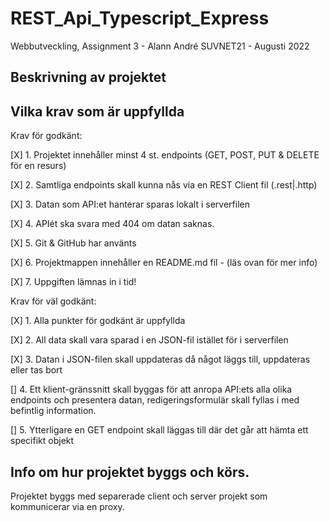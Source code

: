 # REST_Api_Typescript_Express
Webbutveckling, Assignment 3 - Alann André
SUVNET21 - Augusti 2022

## Beskrivning av projektet


## Vilka krav som är uppfyllda

Krav för godkänt:

[X] 1. Projektet innehåller minst 4 st. endpoints (GET, POST, PUT & DELETE för en resurs)

[X] 2. Samtliga endpoints skall kunna nås via en REST Client fil (.rest|.http)

[X] 3. Datan som API:et hanterar sparas lokalt i serverfilen

[X] 4. APIét ska svara med 404 om datan saknas.

[X] 5. Git & GitHub har använts

[X] 6. Projektmappen innehåller en README.md fil - (läs ovan för mer info)

[X] 7. Uppgiften lämnas in i tid!

Krav för väl godkänt:

[X] 1. Alla punkter för godkänt är uppfyllda

[X] 2. All data skall vara sparad i en JSON-fil istället för i serverfilen

[X] 3. Datan i JSON-filen skall uppdateras då något läggs till, uppdateras eller tas bort

[] 4. Ett klient-gränssnitt skall byggas för att anropa API:ets alla olika endpoints och 
presentera datan, redigeringsformulär skall fyllas i med befintlig information.

[] 5. Ytterligare en GET endpoint skall läggas till där det går att hämta ett specifikt objekt

## Info om hur projektet byggs och körs.
Projektet byggs med separerade client och server projekt som kommunicerar via en proxy.